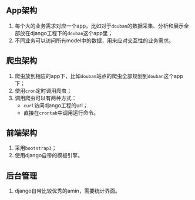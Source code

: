 ## App架构
1. 每个大的业务需求对应一个app，比如对于`douban`的数据采集、分析和展示全部放在django工程下的`douban`这个app里；
2. 不同业务可以访问所有model中的数据，用来应对交互性的业务需求。

## 爬虫架构
1. 爬虫放到相应的app下，比如`douban`站点的爬虫全部规划到`douban`这个app下；
2. 使用`cron`定时调用爬虫；
3. 调用爬虫可以有两种方式：
    * `curl`访问django工程的url；
    * 直接在`crontab`中调用运行命令。

## 前端架构
1. 采用`bootstrap3`；
2. 使用django自带的模板引擎。

## 后台管理
1. django自带比较优秀的amin，需要统计界面。
